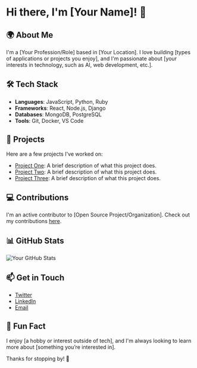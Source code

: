 # Hi there, I'm [Your Name]! 👋

## 🌍 About Me
I'm a [Your Profession/Role] based in [Your Location]. I love building [types of applications or projects you enjoy], and I'm passionate about [your interests in technology, such as AI, web development, etc.].

## 🛠️ Tech Stack
- **Languages**: JavaScript, Python, Ruby
- **Frameworks**: React, Node.js, Django
- **Databases**: MongoDB, PostgreSQL
- **Tools**: Git, Docker, VS Code

## 🚀 Projects
Here are a few projects I've worked on:

- [Project One](https://github.com/yourusername/project-one): A brief description of what this project does.
- [Project Two](https://github.com/yourusername/project-two): A brief description of what this project does.
- [Project Three](https://github.com/yourusername/project-three): A brief description of what this project does.

## 💻 Contributions
I'm an active contributor to [Open Source Project/Organization]. Check out my contributions [here](https://github.com/yourusername?tab=overview&from=2023-01-01&to=2023-12-31).

## 📊 GitHub Stats
![Your GitHub Stats](https://github-readme-stats.vercel.app/api?username=yourusername&show_icons=true&theme=radical)

## 📫 Get in Touch
- [Twitter](https://twitter.com/yourprofile)
- [LinkedIn](https://linkedin.com/in/yourprofile)
- [Email](mailto:your-email@example.com)

## 🎉 Fun Fact
I enjoy [a hobby or interest outside of tech], and I'm always looking to learn more about [something you’re interested in].

Thanks for stopping by! 🌟
